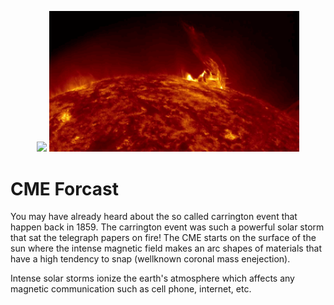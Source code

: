 
<p align="center">
  <img width="400" src="Assets/3._cme_gif_11660.gif" >
  <img width="400" src="Assets/cme.gif" >
</p>

# CME Forcast
 
You may have already heard about the so called carrington event that happen back in 1859. 
The carrington event was such a powerful solar storm that sat the telegraph papers on fire!
The CME starts on the surface of the sun where the intense magnetic field makes an arc shapes of materials that have a high tendency to snap (wellknown coronal mass enejection).




Intense solar storms ionize the earth's atmosphere which affects any magnetic communication such as cell phone, internet, etc.
